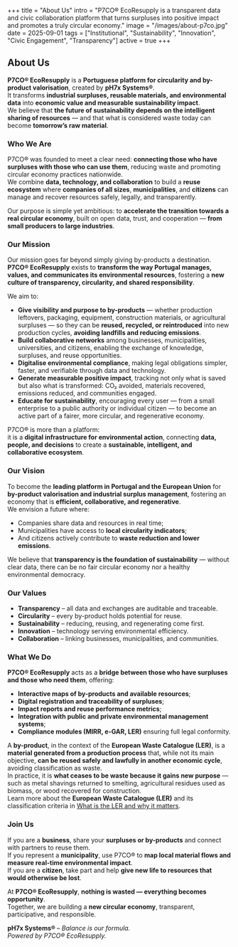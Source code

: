 +++
title = "About Us"
intro = "P7CO® EcoResupply is a transparent data and civic collaboration platform that turns surpluses into positive impact and promotes a truly circular economy."
image = "/images/about-p7co.jpg"
date = 2025-09-01
tags = ["Institutional", "Sustainability", "Innovation", "Civic Engagement", "Transparency"]
active = true
+++

## About Us

**P7CO® EcoResupply** is a **Portuguese platform for circularity and by-product valorisation**, created by **pH7x Systems®**.  
It transforms **industrial surpluses, reusable materials, and environmental data** into **economic value and measurable sustainability impact**.  
We believe that **the future of sustainability depends on the intelligent sharing of resources** — and that what is considered waste today can become **tomorrow’s raw material**.

### Who We Are
P7CO® was founded to meet a clear need: **connecting those who have surpluses with those who can use them**, reducing waste and promoting circular economy practices nationwide.  
We combine **data, technology, and collaboration** to build a **reuse ecosystem** where **companies of all sizes**, **municipalities**, and **citizens** can manage and recover resources safely, legally, and transparently.  

Our purpose is simple yet ambitious: to **accelerate the transition towards a real circular economy**, built on open data, trust, and cooperation — **from small producers to large industries**.

### Our Mission
Our mission goes far beyond simply giving by-products a destination.  
**P7CO® EcoResupply** exists to **transform the way Portugal manages, values, and communicates its environmental resources**, fostering a **new culture of transparency, circularity, and shared responsibility**.  

We aim to:
- **Give visibility and purpose to by-products** — whether production leftovers, packaging, equipment, construction materials, or agricultural surpluses — so they can be **reused, recycled, or reintroduced** into new production cycles, **avoiding landfills and reducing emissions**.  
- **Build collaborative networks** among businesses, municipalities, universities, and citizens, enabling the exchange of knowledge, surpluses, and reuse opportunities.  
- **Digitalise environmental compliance**, making legal obligations simpler, faster, and verifiable through data and technology.  
- **Generate measurable positive impact**, tracking not only what is saved but also what is transformed: CO₂ avoided, materials recovered, emissions reduced, and communities engaged.  
- **Educate for sustainability**, encouraging every user — from a small enterprise to a public authority or individual citizen — to become an active part of a fairer, more circular, and regenerative economy.

P7CO® is more than a platform:  
it is a **digital infrastructure for environmental action**, connecting **data, people, and decisions** to create a **sustainable, intelligent, and collaborative ecosystem**.

### Our Vision
To become the **leading platform in Portugal and the European Union** for **by-product valorisation and industrial surplus management**, fostering an economy that is **efficient, collaborative, and regenerative**.  
We envision a future where:
- Companies share data and resources in real time;  
- Municipalities have access to **local circularity indicators**;  
- And citizens actively contribute to **waste reduction and lower emissions**.

We believe that **transparency is the foundation of sustainability** — without clear data, there can be no fair circular economy nor a healthy environmental democracy.

### Our Values
- **Transparency** – all data and exchanges are auditable and traceable.  
- **Circularity** – every by-product holds potential for reuse.  
- **Sustainability** – reducing, reusing, and regenerating come first.  
- **Innovation** – technology serving environmental efficiency.  
- **Collaboration** – linking businesses, municipalities, and communities.  

### What We Do
**P7CO® EcoResupply** acts as a **bridge between those who have surpluses and those who need them**, offering:
- **Interactive maps of by-products and available resources**;  
- **Digital registration and traceability of surpluses**;  
- **Impact reports and reuse performance metrics**;  
- **Integration with public and private environmental management systems**;  
- **Compliance modules (MIRR, e-GAR, LER)** ensuring full legal conformity.

A **by-product**, in the context of the **European Waste Catalogue (LER)**, is a **material generated from a production process** that, while not its main objective, **can be reused safely and lawfully in another economic cycle**, avoiding classification as waste.  
In practice, it is **what ceases to be waste because it gains new purpose** — such as metal shavings returned to smelting, agricultural residues used as biomass, or wood recovered for construction.  
Learn more about the **European Waste Catalogue (LER)** and its classification criteria in [What is the LER and why it matters](/en/blog/detalhe/c-ler).

### Join Us
If you are a **business**, share your **surpluses or by-products** and connect with partners to reuse them.  
If you represent a **municipality**, use P7CO® to **map local material flows and measure real-time environmental impact**.  
If you are a **citizen**, take part and help **give new life to resources that would otherwise be lost**.

At **P7CO® EcoResupply**, **nothing is wasted — everything becomes opportunity**.  
Together, we are building a **new circular economy**, transparent, participative, and responsible.

**pH7x Systems®** – *Balance is our formula.*  
*Powered by P7CO® EcoResupply.*
